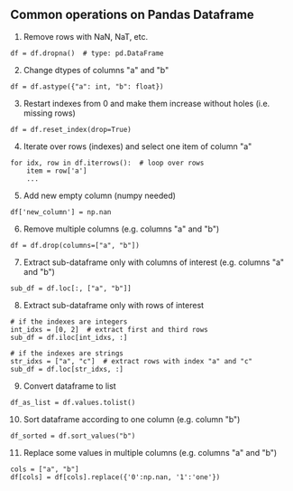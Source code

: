 ## Common operations on Pandas Dataframe

1) Remove rows with NaN, NaT, etc.
```
df = df.dropna()  # type: pd.DataFrame
```

2) Change dtypes of columns "a" and "b"
```
df = df.astype({"a": int, "b": float})
``` 

3) Restart indexes from 0 and make them increase without holes (i.e. missing rows)
```
df = df.reset_index(drop=True)
``` 

4) Iterate over rows (indexes) and select one item of column "a"
```
for idx, row in df.iterrows():  # loop over rows
    item = row['a']
    ...
``` 

5) Add new empty column (numpy needed)
```
df['new_column'] = np.nan
```  

6) Remove multiple columns (e.g. columns "a" and "b")
```
df = df.drop(columns=["a", "b"])
```  

7) Extract sub-dataframe only with columns of interest (e.g. columns "a" and "b")
```
sub_df = df.loc[:, ["a", "b"]]
```  

8) Extract sub-dataframe only with rows of interest
```
# if the indexes are integers
int_idxs = [0, 2]  # extract first and third rows
sub_df = df.iloc[int_idxs, :]

# if the indexes are strings
str_idxs = ["a", "c"]  # extract rows with index "a" and "c"
sub_df = df.loc[str_idxs, :]
```  

9) Convert dataframe to list
```
df_as_list = df.values.tolist()
```  

10) Sort dataframe according to one column (e.g. column "b")
```
df_sorted = df.sort_values("b")
```  

11) Replace some values in multiple columns (e.g. columns "a" and "b")
```
cols = ["a", "b"]
df[cols] = df[cols].replace({'0':np.nan, '1':'one'})
```  
